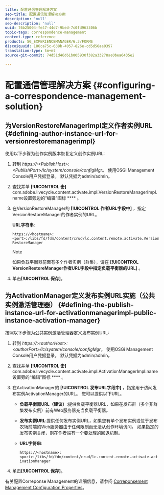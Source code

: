 ```yaml
---
title: 配置通信管理解决方案
seo-title: 配置通信管理解决方案
description: 'null'
seo-description: 'null'
uuid: 76b25004-fe47-44d7-9bed-7c0fd963306b
topic-tags: correspondence-management
content-type: reference
products: SG_EXPERIENCEMANAGER/6.3/FORMS
discoiquuid: 186ca75c-638b-4057-826e-cd5d56aa0397
translation-type: tm+mt
source-git-commit: 74d51d46d61b005930f382a33278ae0bea6435e2

---
```



# 配置通信管理解决方案 {#configuring-a-correspondence-management-solution}

## 为VersionRestoreManagerImpl定义作者实例URL {#defining-author-instance-url-for-versionrestoremanagerimpl}

使用以下步骤为创作实例版本恢复定义创作实例URL:

1. 转到 *https://:&lt;PublishHost>:&lt;PublishPort>/lc/system/console/configMgr*。 使用OSGi Management Console用户凭据登录。 默认凭据为admin/admin。
1. 查找并单 **[!UICONTROL 击]** com.adobe.livecycle.content.activate.impl.VersionRestoreManagerImpl.name设置旁边的“编辑”图标 **** 。
1. 在VersionRestoreManager的 **[!UICONTROL 作者URL字段中]** ，指定VersionRestoreManager的作者实例的URL。

   **URL字符串**:

   `https://<hostname>:<port>:/libs/fd/fdm/content/crud/lc.content.remote.activate.VersionRestoreManager`

   >[!NOTE]
   >
   >如果负载平衡器前面有多个作者实例（群集），请在 **[!UICONTROL VersionRestoreManager作者URL字段中指定负载平衡器的URL]** 。

1. 单击&#x200B;**[!UICONTROL 保存]**。

## 为ActivationManager定义发布实例URL实施（公共实例激活管理器） {#defining-the-publish-instance-url-for-activationmanagerimpl-public-instance-activation-manager}

按照以下步骤为公共实例激活管理器定义发布实例URL:

1. 转到 *https://:&lt;authorHost>:&lt;authorPort>/lc/system/console/configMgr*。 使用OSGi Management Console用户凭据登录。 默认凭据为admin/admin。
1. 查找并单 **[!UICONTROL 击]** com.adobe.livecycle.content.activate.impl.ActivationManagerImpl.name设置旁的“编辑”图标 **** 。
1. 在ActivationManager的 **[!UICONTROL 发布URL字段中]** ，指定用于访问发布实例ActivationManager的URL。 您可以提供以下URL。

   * **负载平衡器URL（建议）**:提供负载平衡器URL，如果在发布群（多个非群集发布实例）前有Web服务器充当负载平衡器。
   * **发布实例URL**:提供任何发布实例URL，如果您有单个发布实例或位于发布农场前端的Web服务器由于任何限制而无法从创作环境访问。 如果指定的发布实例关闭，则在作者端有一个要处理的回退机制。
   * **URL字符串**:

      `https://<hostname>:<port>:/libs/fd/fdm/content/crud/lc.content.remote.activate.activationManager`

1. 单击&#x200B;**[!UICONTROL 保存]**。

有关配置Correponse Management的详细信息，请参阅 [Correponsement Management Configuration Properties](https://helpx.adobe.com/aem-forms/6-2/cm-configuration-properties.html)。
